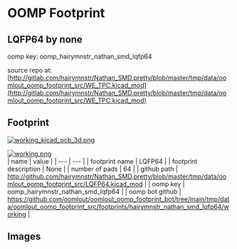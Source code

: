 # OOMP Footprint  
## LQFP64  by none  
  
oomp key: oomp_hairymnstr_nathan_smd_lqfp64  
  
source repo at: [http://gitlab.com/hairymnstr/Nathan_SMD.pretty/blob/master/tmp/data/oomlout_oomp_footprint_src/WE_TPC.kicad_mod](http://gitlab.com/hairymnstr/Nathan_SMD.pretty/blob/master/tmp/data/oomlout_oomp_footprint_src/WE_TPC.kicad_mod)  
## Footprint  
  
[![working_kicad_pcb_3d.png](working_kicad_pcb_3d_600.png)](working_kicad_pcb_3d.png)  
  
[![working.png](working_600.png)](working.png)  
| name | value | 
| --- | --- | 
| footprint name | LQFP64 | 
| footprint description | None | 
| number of pads | 64 | 
| github path | http://github.com/hairymnstr/Nathan_SMD.pretty/blob/master/tmp/data/oomlout_oomp_footprint_src/LQFP64.kicad_mod | 
| oomp key | oomp_hairymnstr_nathan_smd_lqfp64 | 
| oomp bot github | https://github.com/oomlout/oomlout_oomp_footprint_bot/tree/main/tmp/data/oomlout_oomp_footprint_src/footprints/hairymnstr_nathan_smd_lqfp64/working | 
## Images  
